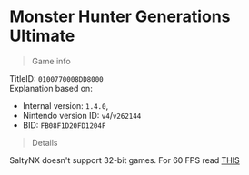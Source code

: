 # Monster Hunter Generations Ultimate

> Game info

TitleID: `0100770008DD8000`<br>
Explanation based on:
- Internal version: `1.4.0`, 
- Nintendo version ID: `v4`/`v262144`
- BID: `FB08F1D20FD1204F`

> Details

SaltyNX doesn't support 32-bit games. For 60 FPS read [THIS](https://gbatemp.net/threads/monster-hunter-generations-ultimate-60-fps-hack.553053/)